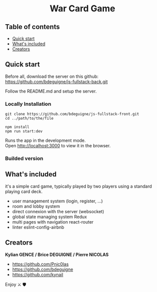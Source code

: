 <h1 align="center"> War Card Game</h1>

## Table of contents

- [Quick start](#quick-start)
- [What's included](#whats-included)
- [Creators](#creators)

## Quick start

Before all, download the server on this github: https://github.com/bdeguigne/js-fullstack-back.git

Follow the README.md and setup the server.

<h3>Locally Installation</h3>

```
git clone https://github.com/bdeguigne/js-fullstack-front.git
cd ../path/to/the/file
```
```
npm install
npm run start:dev
```

Runs the app in the development mode.\
Open [http://localhost:3000](http://localhost:3000) to view it in the browser.

<h3>Builded version</h3>

## What's included

 it's a simple card game, typically played by two players using a standard playing card deck.
 
 - user management system (login, register, ...)
 - room and lobby system
 - direct connexion with the server (websocket)
 - global state managing system Redux
 - multi pages with navigation react-router
 - linter eslint-config-airbnb
 
 ## Creators

**Kylian GENCE / Brice DEGUIGNE / Pierre NICOLAS**

- <https://github.com/Pnic0las>
- https://github.com/bdeguigne
- https://github.com/kynail


Enjoy ⚔️ 🛡️
